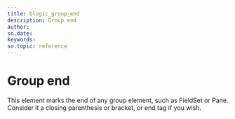 ```yaml
---
title: blogic_group_end
description: Group end
author:
so.date:
keywords:
so.topic: reference
---
```


# Group end

This element marks the end of any group element, such as FieldSet or Pane. Consider it a closing parenthesis or bracket, or end tag if you wish.
